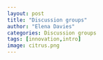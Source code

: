 ```yaml
---
layout: post
title: "Discussion groups"
author: "Elena Davies"
categories: Discussion groups 
tags: [innovation,intro]
image: citrus.png 
---
```




